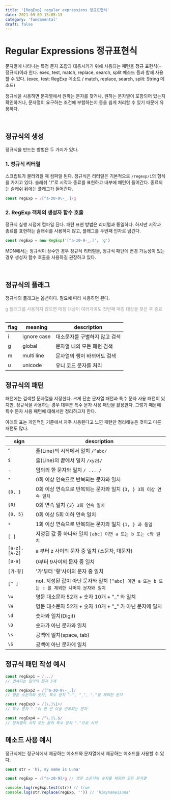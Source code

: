 ```yaml
---
title: '[RegExp] regular expressions 정규표현식'
date: 2021-09-09 15:05:13
category: 'fundamental'
draft: false
---
```


# Regular Expressions 정규표현식

문자열에 나타나는 특정 문자 조합과 대응시키기 위해 사용되는 패턴을 정규 표현식(=정규식)이라 한다. exec, test, match, replace, search, split 메소드 등과 함께 사용할 수 있다. (exec, test: RegExp 메소드 / match, replace, search, split: String 메소드)

정규식을 사용하면 문자열에서 원하는 문자를 찾거나, 원하는 문자열이 포함되어 있는지 확인하거나, 문자열이 요구하는 조건에 부합하는지 등을 쉽게 처리할 수 있기 때문에 유용하다.

<br/>

## 정규식의 생성

정규식을 만드는 방법은 두 가지가 있다.

### 1. 정규식 리터럴

스크립트가 불러와질 때 컴파일 된다.
정규식은 리터럴은 기본적으로 `/regexp/i`의 형식을 가지고 있다. 슬래쉬 "/"로 시작과 종료를 표현하고 내부에 패턴이 들어간다. 종료되는 슬래쉬 뒤에는 플래그가 들어간다.

```javascript
const regExp = /[^a-z0-9\-_.]/g
```

### 2. RegExp 객체의 생성자 함수 호출

정규식 실행 시점에 컴파일 된다.
패턴 표현 방법은 리터럴과 동일하다. 하지만 시작과 종료를 표현하는 슬래쉬를 사용하지 않고, 플래그를 두번째 인자로 넘긴다.

```javascript
const regExp = new RegExp('[^a-z0-9-_.]', 'g')
```

MDN에서는 정규식이 상수인 경우 정규식 리터럴을, 정규식 패턴에 변경 가능성이 있는 경우 생성자 함수 호출을 사용하길 권장하고 있다.

<br/>

## 정규식의 플래그

정규식의 플래그는 옵션이다. 필요에 따라 사용하면 된다.

<span style="color: #9D9F9D;">
g 플래그를 사용하지 않으면 매칭 대상이 여러개여도 첫번째 매칭 대상을 찾은 후 종료</span>

<br/>
<br/>

| flag | meaning     | description                   |
| ---- | ----------- | ----------------------------- |
| i    | ignore case | 대소문자를 구별하지 않고 검색 |
| g    | global      | 문자열 내의 모든 패턴 검색    |
| m    | multi line  | 문자열의 행이 바뀌어도 검색   |
| u    | unicode     | 유니 코드 문자를 처리         |

## 정규식의 패턴

패턴에는 검색할 문자열을 지정한다. 크게 단순 문자열 패턴과 특수 문자 사용 패턴이 있지만, 정규식을 사용하는 경우 대부분 특수 문자 사용 패턴을 활용한다. 그렇기 때문에 특수 문자 사용 패턴에 대해서만 정리하고자 한다.

아래의 표는 개인적인 기준에서 자주 사용된다고 느낀 패턴만 정리해놓은 것이고 다른 패턴도 많다.
<br/>

| sign           | description                                                                                  |
| -------------- | -------------------------------------------------------------------------------------------- |
| `^`            | 줄(Line)의 시작에서 일치 `/^abc/`                                                            |
| `$`            | 줄(Line)의 끝에서 일치 `/xyz$/`                                                              |
| `.`            | 임의의 한 문자와 일치 `/ ... /`                                                              |
| `*`            | 0회 이상 연속으로 반복되는 문자와 일치                                                       |
| `{0, }`        | 0회 이상 연속으로 반복되는 문자와 일치 `{3, } 3회 이상 연속 일치`                            |
| `{0}`          | 0회 연속 일치 `{3} 3회 연속 일치`                                                            |
| `{0, 5}`       | 0회 이상 5회 이하 연속 일치                                                                  |
| `+`            | 1회 이상 연속으로 반복되는 문자와 일치 `{1, } 과 동일`                                       |
| `[ ]`          | 지정된 값 중 하나와 일치 `[abc] 이면 a 또는 b 또는 c와 일치`                                 |
| `[a-z], [A-Z]` | a 부터 z 사이의 문자 중 일치 (소문자, 대문자)                                                |
| `[0-9]`        | 0부터 9사이의 문자 중 일치                                                                   |
| `[가-힇]`      | '가'부터 '힇'사이의 문자 중 일치                                                             |
| `[^ ]`         | not. 지정된 값이 아닌 문자와 일치 `[^abc] 이면 a 또는 b 또는 c 를 제외한 나머지 문자와 일치` |
| `\w`           | 영문 대소문자 52개 + 숫자 10개 + "\_" 와 일치                                                |
| `\W`           | 영문 대소문자 52개 + 숫자 10개 + "\_" 가 아닌 문자에 일치                                    |
| `\d`           | 숫자와 일치(Digit)                                                                           |
| `\D`           | 숫자가 아닌 문자와 일치                                                                      |
| `\s`           | 공백에 일치(space, tab)                                                                      |
| `\S`           | 공백이 아닌 문자에 일치                                                                      |

## 정규식 패턴 작성 예시

```javascript
const regExp1 = /.../
// 연속되는 임의의 문자 3개

const regExp2 = /[^a-z0-9\-_.]/
// 영문 소문자와 숫자, 특수 문자 "-", "_", "."을 제외한 문자

const regExp3 = /(\.)\1+/
// 특수 문자 "."이 한 번 이상 반복되는 문자

const regExp4 = /^\.|\.$/
// 문자열의 시작 또는 끝이 특수 문자 "."으로 시작
```

## 메소드 사용 예시

정규식에는 정규식에서 제공하는 메소드와 문자열에서 제공하는 메소드를 사용할 수 있다.

```javascript
const str = 'hi, my name is Luna'

const regExp = /[^a-z0-9]/g // 영문 소문자와 숫자를 제외한 모든 문자열

console.log(regExp.test(str)) // true
console.log(str.replace(regExp, '')) // 'himynameisuna'
```

<br/>
<br/>
<br/>
<br/>
